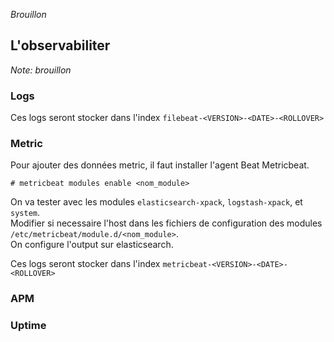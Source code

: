 *Brouillon*
## L'observabiliter
*Note: brouillon*
### Logs
Ces logs seront stocker dans l'index `filebeat-<VERSION>-<DATE>-<ROLLOVER>`
### Metric
Pour ajouter des données metric, il faut installer l'agent Beat Metricbeat.
```
# metricbeat modules enable <nom_module>
```
On va tester avec les modules `elasticsearch-xpack`, `logstash-xpack`, et `system`.<br>
Modifier si necessaire l'host dans les fichiers de configuration des modules `/etc/metricbeat/module.d/<nom_module>`.<br>
On configure l'output sur elasticsearch.

Ces logs seront stocker dans l'index `metricbeat-<VERSION>-<DATE>-<ROLLOVER>`

### APM
### Uptime